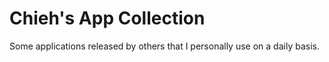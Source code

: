 # Chieh's App Collection
Some applications released by others that I personally use on a daily basis.
